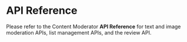 
<!-- 
NavPath: Content Moderator
LinkLabel: API Reference
Url: content-moderator/documentation/api-reference
ExternalLink: https://developer.microsoftmoderator.com/ 
Weight: 152
-->

# API Reference #

Please refer to the Content Moderator **API Reference** for text and image moderation APIs, list management APIs, and the review API.
